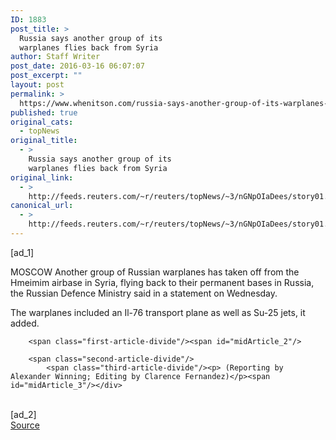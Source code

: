 ```yaml
---
ID: 1883
post_title: >
  Russia says another group of its
  warplanes flies back from Syria
author: Staff Writer
post_date: 2016-03-16 06:07:07
post_excerpt: ""
layout: post
permalink: >
  https://www.whenitson.com/russia-says-another-group-of-its-warplanes-flies-back-from-syria/
published: true
original_cats:
  - topNews
original_title:
  - >
    Russia says another group of its
    warplanes flies back from Syria
original_link:
  - >
    http://feeds.reuters.com/~r/reuters/topNews/~3/nGNpOIaDees/story01.htm
canonical_url:
  - >
    http://feeds.reuters.com/~r/reuters/topNews/~3/nGNpOIaDees/story01.htm
---
```

 [ad_1]
<br><div id="articleText">
<span id="midArticle_start"/>

<span class="focusParagraph" readability="6"><p><span class="articleLocation">MOSCOW</span> Another group of Russian warplanes has taken off from the Hmeimim airbase in Syria, flying back to their permanent bases in Russia, the Russian Defence Ministry said in a statement on Wednesday.</p></span><span id="midArticle_0"/><p>The warplanes included an Il-76 transport plane as well as Su-25 jets, it added.</p><span id="midArticle_1"/>
        
        <span class="first-article-divide"/><span id="midArticle_2"/>
        
        <span class="second-article-divide"/>
            <span class="third-article-divide"/><p> (Reporting by Alexander Winning; Editing by Clarence Fernandez)</p><span id="midArticle_3"/></div>
<br>[ad_2]
<br><a href="http://feeds.reuters.com/~r/reuters/topNews/~3/nGNpOIaDees/story01.htm">Source </a>